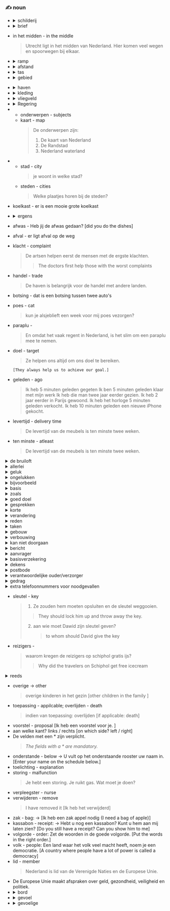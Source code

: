 ### :writing_hand: noun

- <details><summary>schilderij</summary>painting<br>
  > Het bekendste schilderij van Rembrandt is 'De Nachtwacht'.
  </details>
- <details><summary>brief</summary>letter<br>
  Ik stuur mijn vader een brief
  > I'm sending my father a letter
  </details>
- in het midden - in the middle

  > Utrecht ligt in het midden van Nederland. Hier komen veel wegen en spoorwegen bij elkaar.

- <details><summary>ramp </summary> <br> disaster
  > Na de ramp maakten Nederlanders de dijken hoger.
  </details>
- <details><summary>afstand </summary> Distance<br>

  > De **afstand** van Groningen naar Maastricht is ongeveer 300 kilometer.
  > En de **afstand** van Den Haag naar Enschede is ongeveer 200 kilometer.
  </details>
- <details><summary>tas</summary>bag<br>
  hij steelt een boek uit de tas - he steals a book from the bag
  </details>
- <details><summary>gebied </summary> area/territory<br>

  > Het gebied met Amsterdam, Utrecht, Rotterdam, Den Hag heet de Randstad. </details>
- <details><summary>haven </summary> port <br>

  > In Rotterdam is de grootste haven van Nederland.
  </details>
- <details><summary>kleding </summary> clothes<br>
  wat voor kleding wil je vandaag kopen. </details>

- <details><summary> vliegveld </summary> airport<br>

  > Amsterdam is de hoofdstad van Nederland. Bij deze stad ligt het grootste vliegveld van Nederland: Schiphol.

  </details>

- <details><summary>Regering </summary> Government <br>

  > In Den Haag zit de Nederlandse regering. Daarom noemen we Den Haag ook wel de politieke hoofdstad van Nederland.
  >
  > > The Dutch government is located in The Hague. That is why we also call The Hague the political capital of the Netherlands.

  </details>

- - onderwerpen - subjects
  - kaart - map
    > De onderwerpen zijn:
    >
    > 1. De kaart van Nederland
    > 2. De Randstad
    > 3. Nederland waterland

- - stad - city
    > je woont in welke stad?
  - steden - cities
    > Welke plaatjes horen bij de steden?
- koelkast - er is een mooie grote koelkast
- <details><summary>ergens </summary> anywhere <br> kan ik de minimal backup zip ergens downloaden [anywhere] </details>
- afwas - Heb jij de afwas gedaan? [did you do the dishes]
- afval - er ligt afval op de weg
- klacht - complaint
  > De artsen helpen eerst de mensen met de ergste klachten.
  >
  > > The doctors first help those with the worst complaints
- handel - trade
  > De haven is belangrijk voor de handel met andere landen.
- botsing - dat is een botsing tussen twee auto's
- poes - cat
  > kun je alsjeblieft een week voor mij poes vezorgen?
- paraplu -
  > En omdat het vaak regent in Nederland, is het slim om een paraplu mee te nemen.
- doel - target

  > Ze helpen ons altijd om ons doel te bereiken.

      [They always help us to achieve our goal.]

- geleden - ago

  > Ik heb 5 minuten geleden gegeten
  > Ik ben 5 minuten geleden klaar met mijn werk
  > Ik heb die man twee jaar eerder gezien.
  > Ik heb 2 jaar eerder in Parijs gewoond.
  > Ik heb het horloge 5 minuten geleden verkocht.
  > Ik heb 10 minuten geleden een nieuwe iPhone gekocht.

- levertijd - delivery time
  > De levertijd van de meubels is ten minste twee weken.
- ten minste - atleast
  > De levertijd van de meubels is ten minste twee weken.

<details><summary>de bruiloft</summary>wedding<br> Volgende week vrijdag is de bruiloft van Nadia en Richard! </details>
<details><summary>allerlei</summary>all kind of<br> U leert om te helpen bij allerlei ongelukken. </details>
<details><summary>geluk</summary>luck </details>
<details><summary>ongelukken</summary>accidents </details>
<details><summary>bijvoorbeeld</summary>for example </details>
<details><summary>basis</summary>base<br>
Het salaris wordt bepaald op basis van de ervaring en de opleidingsachtergrond.<br>
<blockquote>Pay will be based on experience and educational background.</blockquote>
 </details>
<details><summary>zoals</summary>such as<br>Ik hou van fruit zoals druiven en perziken </details>

<details><summary>goed doel </summary>charity<br>
Het geld dat we verdienen met de verkoop gaat naar een goed doel. Elk jaar kiezen we een ander goed doel.<br>
<blockquote>The money we earn from the sale goes to charity. Every year we choose a different charity.</blockquote>
 </details>

<details><summary>gesprekken</summary>discussions <br> bij slecht weer is een goede start van een gesprek
<blockquote>bij slecht weer is een goede start van een gesprek </blockquote>
</details>

<details><summary>korte</summary>brief <br> veel gesprekken beginnen met een korte evaluatie van het weer
<blockquote>many conversations start with a brief evaluation of the weather</blockquote>
</details>

<details><summary>verandering</summary>change <br> de reden voor deze verandering is simpel.
<blockquote>The reason for this is simple </blockquote>
</details>

<details><summary>reden</summary>reason </details>

<details><summary>taken</summary>tasks <br> we gaan dan ook samen kijken wie misschien andere taken moet doen.
<blockquote>we will therefore look together to see who might have to do other tasks. </blockquote>
</details>

<details><summary>gebouw</summary>building </details>

<details><summary>verbouwing</summary>rennovation <br>
er komen nieuwe leslokalen in het Kuijpergebouw. De extra lokalen komen op de <b>eerste verdieping</b>. Daarom gaat deze verdieping vanaf volgende week maandag een paar dagen dicht. Er zijn dan geen lessen in het Kuijpergebouw. Ook het studieccentrum is op deze dagen gesloten. Studeren kan dan op de begane grond, in het computerlokaal. De verbouwing duurt tot en met donderdag, daarna gaat het hele gebouw weer open. Vanaf vrijdag zijn er dus weer lessen op de eerste verdieping. Ook de lessen van de nieuwe cursus 'Nederlands voor beginners' zijn dan in dit gebouw.
<blockquote>
new classrooms will be built in the Kuijper building. The extra classrooms will be on the <b>first floor</b>. That is why this floor will close for a few days from next Monday. Therwill be no classes in the Kuijper building. The study center is also closed on these days. You can then study on the ground floor, in the computer room. The renovation will lasuntil Thursday, after which the entire building will reopen. So from Friday there will be classes on the first floor again. The lessons of the new course 'Dutch for beginnerswill also be in this building.
</blockquote>
</details>

<details><summary> kan niet doorgaan </summary> cannot take place
    <blockquote> the 'Dutch in practice' course cannot take place due to the renovation.<br>
    de cursus 'nederlands in de praktijk' kan door de verbouwing niet doorgaan. </blockquote>
</details>

<details><summary>bericht</summary>report <br> Monica leest in de krant een bericht over vergrijzing.
<blockquote>Monica reads a report in the newspaper about aging. </blockquote>
</details>

<details><summary>aanvrager</summary>applicant <br> Handtekening aanvrager
<blockquote>Signature applicant </blockquote>
</details>

<details><summary>basisverzekering</summary>basic insurance <br> olek heeft een basisverzekering bij Menzis. Hoeveel meer moet hij daarvoor gaan betalen?
<blockquote>olek has basic insurance with Menzis. How much more should he pay for that? </blockquote>
</details>

<details><summary>dekens</summary>blankets <br> zij legt de dekens in de kast
<blockquote>she puts the blankets in the closet  </blockquote>
</details>

<details><summary>postbode</summary>postman </details>

<details><summary>
verantwoordelijke ouder/verzorger
</summary>
responsible parent/guardian <br>
Ouders zijn verantwoordelijk voor het gedrag van hun kind tot 14 jaar.
<blockquote>Parents are responsible for the behavior of their child up to the age of 14.</blockquote>
</details>

<details><summary>
gedrag
</summary>
behavior<br>
Ouders zijn verantwoordelijk voor het gedrag van hun kind tot 14 jaar.
<blockquote>Parents are responsible for the behavior of their child up to the age of 14.</blockquote>
</details>

<details><summary>extra telefoonnummers voor noodgevallen </summary>extra telephone numbers for emergencies </details>

- sleutel - key
  > 1. Ze zouden hem moeten opsluiten en de sleutel weggooien.
  >
  > > They should lock him up and throw away the key.
  >
  > 2. aan wie moet Dawid zijn sleutel geven?
  >    > to whom should David give the key
- reizigers -
  > waarom kregen de reizigers op schiphol gratis ijs?
  >
  > > Why did the travelers on Schiphol get free icecream

<details><summary> reeds </summary> already <br>
<blockquote>deze betaling is reeds afgerond <blockquote>
 This payment is already completed. Note another meaning of afgerond is rounded. In this case it is completed. </blockquote></blockquote>
</details>

- overige -> other
  > overige kinderen in het gezin [other children in the family ]
- toepassing - appilcable; overlijden - death
  > indien van toepassing: overlijden [if applicable: death]
- voorstel - proposal [Ik heb een voorstel voor je. ]
- aan welke kant? links / rechts [on which side? left / right]
- De velden met een \* zijn verplicht.
  > _The fields with a \* are mandatory._
- onderstande - below -> U vult op het onderstaande rooster uw naam in. [Enter your name on the schedule below.]
- toelichting - explanation
- storing - malfunction
  > Je hebt een storing. Je ruikt gas. Wat moet je doen?
- verpleegster - nurse
- verwijderen - remove
  > I have removed it [Ik heb het verwijderd]
- zak - bag: -> [Ik heb een zak appel nodig {I need a bag of apple}]
- kassabon - receipt: -> Hebt u nog een kassabon? Kunt u hem aan mij laten zien? [Do you still have a receipt? Can you show him to me]
- volgorde - order: Zet de woorden in de goede volgorde. [Put the words in the right order.]
- volk - people: Een land waar het volk veel macht heeft, noem je een democratie. [A country where people have a lot of power is called a democracy]
- lid - member
  > Nederland is lid van de Verenigde Naties en de Europese Unie.
- De Europese Unie maakt afspraken over geld, gezondheid, veiligheid en politiek.
- <details><summary>bord </summary> 1. plate 2. board
  <br>
  <details><summary> 1. Als je binnen drie minuten je bord niet leeg hebt, krijg je geen toetje.</summary><br>If you don't finish your plate in three minutes, you won't get dessert.</details>
  <details><summary> 2. Ik schrijf wat dingen op het bord.</summary><br>I write some things on the board.</details>
  </details>
- <details><summary>gevoel</summary><br>feeling<br>Dat gevoel hebben alle zoogdieren gemeen.<br> It is a feeling which all mammals have in common. </details>
- <details><summary>gevoelige </summary><br>sensitive </details>
